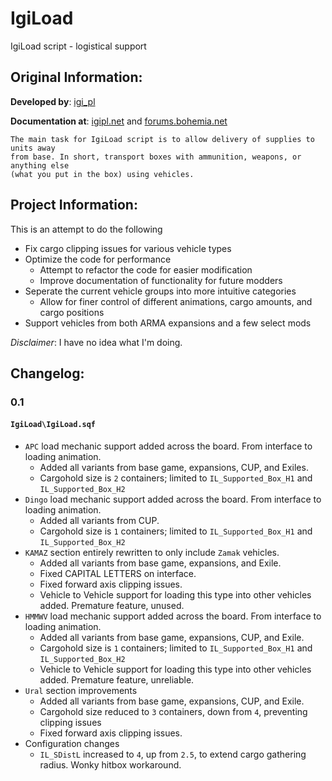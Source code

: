 # IgiLoad
IgiLoad script - logistical support

## Original Information:
**Developed by**: [igi_pl](http://www.igipl.net/en/)

**Documentation at**: [igipl.net](http://www.igipl.net/en/arma3/igiload-script) and [forums.bohemia.net](https://forums.bohemia.net/forums/topic/163358-igiload-script-logistical-support/)

```
The main task for IgiLoad script is to allow delivery of supplies to units away
from base. In short, transport boxes with ammunition, weapons, or anything else
(what you put in the box) using vehicles.
```

## Project Information:
This is an attempt to do the following
* Fix cargo clipping issues for various vehicle types
* Optimize the code for performance
  * Attempt to refactor the code for easier modification
  * Improve documentation of functionality for future modders
* Seperate the current vehicle groups into more intuitive categories
  * Allow for finer control of different animations, cargo amounts, and cargo positions
* Support vehicles from both ARMA expansions and a few select mods

*Disclaimer*: I have no idea what I'm doing.

## Changelog:

### 0.1

#### `IgiLoad\IgiLoad.sqf`
* `APC` load mechanic support added across the board. From interface to loading animation.
  * Added all variants from base game, expansions, CUP, and Exiles.
  * Cargohold size is `2` containers; limited to `IL_Supported_Box_H1` and `IL_Supported_Box_H2`
* `Dingo` load mechanic support added across the board. From interface to loading animation.
  * Added all variants from CUP.
  * Cargohold size is `1` containers; limited to `IL_Supported_Box_H1` and `IL_Supported_Box_H2`
* `KAMAZ` section entirely rewritten to only include `Zamak` vehicles.
  * Added all variants from base game, expansions, and Exile.
  * Fixed CAPITAL LETTERS on interface.
  * Fixed forward axis clipping issues.
  * Vehicle to Vehicle support for loading this type into other vehicles added. Premature feature, unused.
* `HMMWV` load mechanic support added across the board. From interface to loading animation.
  * Added all variants from base game, expansions, CUP, and Exile.
  * Cargohold size is `1` containers; limited to `IL_Supported_Box_H1` and `IL_Supported_Box_H2`
  * Vehicle to Vehicle support for loading this type into other vehicles added. Premature feature, unreliable.
* `Ural` section improvements
  * Added all variants from base game, expansions, CUP, and Exile.
  * Cargohold size reduced to `3` containers, down from `4`, preventing clipping issues
  * Fixed forward axis clipping issues.
* Configuration changes
  * `IL_SDistL` increased to `4`, up from `2.5`, to extend cargo gathering radius. Wonky hitbox workaround.